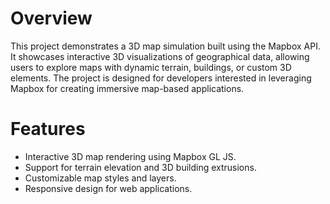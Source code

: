 # Overview
This project demonstrates a 3D map simulation built using the Mapbox API. It showcases interactive 3D visualizations of geographical data, allowing users to explore maps with dynamic terrain, buildings, or custom 3D elements. The project is designed for developers interested in leveraging Mapbox for creating immersive map-based applications.

# Features
- Interactive 3D map rendering using Mapbox GL JS.
- Support for terrain elevation and 3D building extrusions.
- Customizable map styles and layers.
- Responsive design for web applications.
